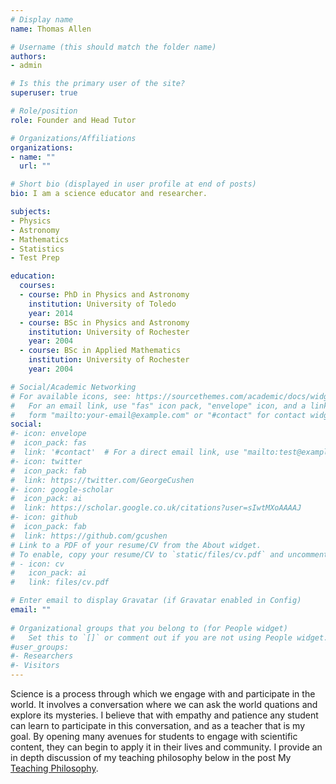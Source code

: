 ```yaml
---
# Display name
name: Thomas Allen

# Username (this should match the folder name)
authors:
- admin

# Is this the primary user of the site?
superuser: true

# Role/position
role: Founder and Head Tutor

# Organizations/Affiliations
organizations:
- name: ""
  url: ""

# Short bio (displayed in user profile at end of posts)
bio: I am a science educator and researcher.

subjects:
- Physics 
- Astronomy
- Mathematics
- Statistics
- Test Prep

education:
  courses:
  - course: PhD in Physics and Astronomy
    institution: University of Toledo
    year: 2014
  - course: BSc in Physics and Astronomy
    institution: University of Rochester
    year: 2004
  - course: BSc in Applied Mathematics
    institution: University of Rochester
    year: 2004

# Social/Academic Networking
# For available icons, see: https://sourcethemes.com/academic/docs/widgets/#icons
#   For an email link, use "fas" icon pack, "envelope" icon, and a link in the
#   form "mailto:your-email@example.com" or "#contact" for contact widget.
social:
#- icon: envelope
#  icon_pack: fas
#  link: '#contact'  # For a direct email link, use "mailto:test@example.org".
#- icon: twitter
#  icon_pack: fab
#  link: https://twitter.com/GeorgeCushen
#- icon: google-scholar
#  icon_pack: ai
#  link: https://scholar.google.co.uk/citations?user=sIwtMXoAAAAJ
#- icon: github
#  icon_pack: fab
#  link: https://github.com/gcushen
# Link to a PDF of your resume/CV from the About widget.
# To enable, copy your resume/CV to `static/files/cv.pdf` and uncomment the lines below.  
# - icon: cv
#   icon_pack: ai
#   link: files/cv.pdf

# Enter email to display Gravatar (if Gravatar enabled in Config)
email: ""
  
# Organizational groups that you belong to (for People widget)
#   Set this to `[]` or comment out if you are not using People widget.  
#user_groups:
#- Researchers
#- Visitors
---
```


Science is a process through which we engage with and participate in the world.  It involves a conversation where we can ask the world quations and explore its mysteries.  I believe that with empathy and patience any student can learn to participate in this conversation, and as a teacher that is my goal.  By opening many avenues for students to engage with scientific content, they can begin to apply it in their lives and community.  I provide an in depth discussion of my teaching philosophy below in the post My [Teaching Philosophy](https://www.pdxtutor.com/post/Teaching_Philosophy).